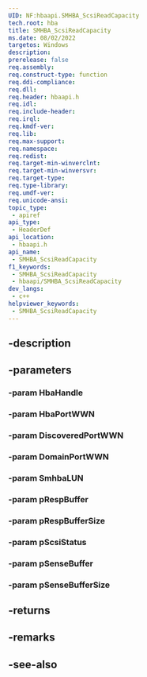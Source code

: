 ```yaml
---
UID: NF:hbaapi.SMHBA_ScsiReadCapacity
tech.root: hba
title: SMHBA_ScsiReadCapacity
ms.date: 08/02/2022
targetos: Windows
description: 
prerelease: false
req.assembly: 
req.construct-type: function
req.ddi-compliance: 
req.dll: 
req.header: hbaapi.h
req.idl: 
req.include-header: 
req.irql: 
req.kmdf-ver: 
req.lib: 
req.max-support: 
req.namespace: 
req.redist: 
req.target-min-winverclnt: 
req.target-min-winversvr: 
req.target-type: 
req.type-library: 
req.umdf-ver: 
req.unicode-ansi: 
topic_type:
 - apiref
api_type:
 - HeaderDef
api_location:
 - hbaapi.h
api_name:
 - SMHBA_ScsiReadCapacity
f1_keywords:
 - SMHBA_ScsiReadCapacity
 - hbaapi/SMHBA_ScsiReadCapacity
dev_langs:
 - c++
helpviewer_keywords:
 - SMHBA_ScsiReadCapacity
---
```


## -description

## -parameters

### -param HbaHandle

### -param HbaPortWWN

### -param DiscoveredPortWWN

### -param DomainPortWWN

### -param SmhbaLUN

### -param pRespBuffer

### -param pRespBufferSize

### -param pScsiStatus

### -param pSenseBuffer

### -param pSenseBufferSize

## -returns

## -remarks

## -see-also

